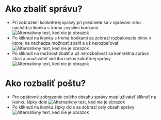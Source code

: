 # Ako zbaliť správu?
   -	Pri zobrazení konkrétnej správy pri predmete sa v vpravom rohu nachádza ikonka s troma zvyslími bodkami
   ![Alternativny text, ked nie je obrazok](../ako-zbalit-spravu.png "Nazov obrazku")
   -	Po kliknutí na ikonku s troma bodkami sa zobrazí rozbalovacie okno v ktorej na nachádza možnosť zbaliť a už nerozbaľovať
   ![Alternativny text, ked nie je obrazok](../ako-zbalit-spravu2.png "Nazov obrazku")
   -	Po kliknutí na možnosť zbaliť a už nerozbaľovať sa konkrétna správa zbalí a použivateľ vidí iba názov kokrétnej správy
   ![Alternativny text, ked nie je obrazok](../ako-zbalit-spravu3.png "Nazov obrazku")


# Ako rozbaliť poštu?
-	Pre opätovné zobrazenie celého obsahu správy musí uživateľ kliknúť na ikonku šipky dole
![Alternativny text, ked nie je obrazok](../ako-rozbalit-postu.png "Nazov obrazku")
-	Po kliknutí na ikonku šipky dole sa zobrazí cely obsah správy
![Alternativny text, ked nie je obrazok](../ako-zbalit-postu2.png "Nazov obrazku")